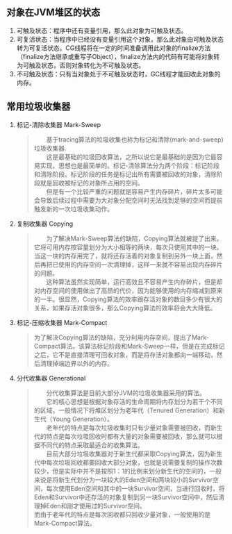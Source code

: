 对象在JVM堆区的状态
-
1. 可触及状态：程序中还有变量引用，那么此对象为可触及状态。
2. 可复活状态：当程序中已经没有变量引用这个对象，那么此对象由可触及状态转为可复活状态。CG线程将在一定的时间准备调用此对象的finalize方法（finalize方法继承或重写子Object），finalize方法内的代码有可能将对象转为可触及状态，否则对象转化为不可触及状态。  
3. 不可触及状态：只有当对象处于不可触及状态时，GC线程才能回收此对象的内存。  

常用垃圾收集器
-
1. 标记-清除收集器 Mark-Sweep
   >    　　基于tracing算法的垃圾收集也称为标记和清除(mark-and-sweep)垃圾收集器.  
        　　这是最基础的垃圾回收算法，之所以说它是最基础的是因为它最容易实现，思想也是最简单的。标记-清除算法分为两个阶段：标记阶段和清除阶段。标记阶段的任务是标记出所有需要被回收的对象，清除阶段就是回收被标记的对象所占用的空间。  
        　　但是有一个比较严重的问题就是容易产生内存碎片，碎片太多可能会导致后续过程中需要为大对象分配空间时无法找到足够的空间而提前触发新的一次垃圾收集动作。
2. 复制收集器 Copying　　
    >   　　为了解决Mark-Sweep算法的缺陷，Copying算法就被提了出来。它将可用内存按容量划分为大小相等的两块，每次只使用其中的一块。当这一块的内存用完了，就将还存活着的对象复制到另外一块上面，然后再把已使用的内存空间一次清理掉，这样一来就不容易出现内存碎片的问题。  
        　　这种算法虽然实现简单，运行高效且不容易产生内存碎片，但是却对内存空间的使用做出了高昂的代价，因为能够使用的内存缩减到原来的一半。很显然，Copying算法的效率跟存活对象的数目多少有很大的关系，如果存活对象很多，那么Copying算法的效率将会大大降低。
3. 标记-压缩收集器 Mark-Compact
    >   为了解决Copying算法的缺陷，充分利用内存空间，提出了Mark-Compact算法。该算法标记阶段和Mark-Sweep一样，但是在完成标记之后，它不是直接清理可回收对象，而是将存活对象都向一端移动，然后清理掉端边界以外的内存。  
4. 分代收集器 Generational
    >   　　分代收集算法是目前大部分JVM的垃圾收集器采用的算法。  
        　　它的核心思想是根据对象存活的生命周期将内存划分为若干个不同的区域，一般情况下将堆区划分为老年代（Tenured Generation）和新生代（Young Generation）。  
        　　老年代的特点是每次垃圾收集时只有少量对象需要被回收，而新生代的特点是每次垃圾回收时都有大量的对象需要被回收，那么就可以根据不同代的特点采取最适合的收集算法。  
        　　目前大部分垃圾收集器对于新生代都采取Copying算法，因为新生代中每次垃圾回收都要回收大部分对象，也就是说需要复制的操作次数较少，但是实际中并不是按照1：1的比例来划分新生代的空间的，一般来说是将新生代划分为一块较大的Eden空间和两块较小的Survivor空间，每次使用Eden空间和其中的一块Survivor空间，当进行回收时，将Eden和Survivor中还存活的对象复制到另一块Survivor空间中，然后清理掉Eden和刚才使用过的Survivor空间。  
        而由于老年代的特点是每次回收都只回收少量对象，一般使用的是Mark-Compact算法。